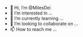 - 👋 Hi, I’m @MilesDei
- 👀 I’m interested in ...
- 🌱 I’m currently learning ...
- 💞️ I’m looking to collaborate on ...
- 📫 How to reach me ...

<!---
MilesDei/MilesDei is a ✨ special ✨ repository because its `README.md` (this file) appears on your GitHub profile.
You can click the Preview link to take a look at your changes.
--->
